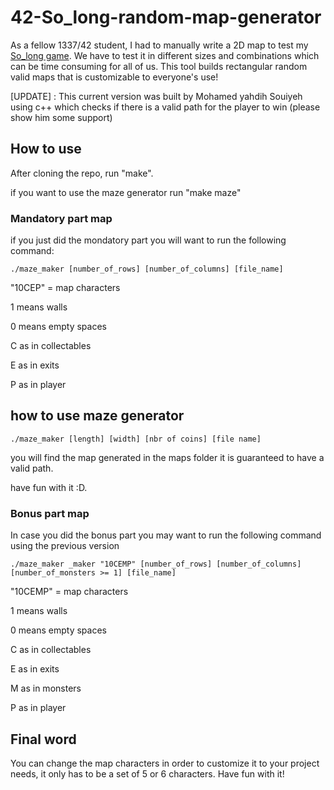 # 42-So_long-random-map-generator

As a fellow 1337/42 student, I had to manually write a 2D map to test my [So_long game](https://github.com/ELmounikor/Ninja-Froggy-s-Treasure-Hunt). 
We have to test it in different sizes and combinations which can be time consuming for all of us. 
This tool builds rectangular random valid maps that is customizable to everyone's use!


[UPDATE] : This current version was built by Mohamed yahdih Souiyeh using c++ which checks if there is a valid path for the player to win (please show him some support)

## How to use

After cloning the repo, run "make".

if you want to use the maze generator run "make maze"

### Mandatory part map

if you just did the mondatory part you will want to run the following command:

    ./maze_maker [number_of_rows] [number_of_columns] [file_name]

"10CEP" = map characters

1 means walls 
    
0 means empty spaces
    
C as in collectables
    
E as in exits
    
P as in player

## how to use maze generator

	./maze_maker [length] [width] [nbr of coins] [file name]

you will find the map generated in the maps folder it is guaranteed to have a valid path.

have fun with it :D.


### Bonus part map

In case you did the bonus part you may want to run the following command using the previous version

    ./maze_maker _maker "10CEMP" [number_of_rows] [number_of_columns] [number_of_monsters >= 1] [file_name]

"10CEMP" = map characters

1 means walls 
    
0 means empty spaces
    
C as in collectables
    
E as in exits
    
M as in monsters
    
P as in player

## Final word

You can change the map characters in order to customize it to your project needs, it only has to be a set of 5 or 6 characters. Have fun with it!

